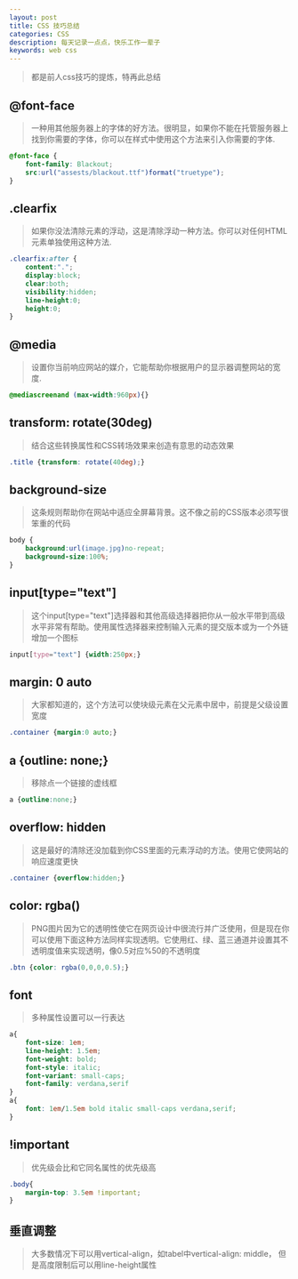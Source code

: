 ```yaml
---
layout: post
title: CSS 技巧总结
categories: CSS
description: 每天记录一点点，快乐工作一辈子
keywords: web css
---
```


>都是前人css技巧的提炼，特再此总结

## @font-face

>一种用其他服务器上的字体的好方法。很明显，如果你不能在托管服务器上找到你需要的字体，你可以在样式中使用这个方法来引入你需要的字体.

```css
@font-face {
    font-family: Blackout;
    src:url("assests/blackout.ttf")format("truetype");
}
```

## .clearfix
>如果你没法清除元素的浮动，这是清除浮动一种方法。你可以对任何HTML元素单独使用这种方法.

```css
.clearfix:after {
    content:".";
    display:block;
    clear:both;
    visibility:hidden;
    line-height:0;
    height:0;
}
```

## @media
>设置你当前响应网站的媒介，它能帮助你根据用户的显示器调整网站的宽度.

```css
@mediascreenand (max-width:960px){}
```

## transform: rotate(30deg)
>结合这些转换属性和CSS转场效果来创造有意思的动态效果

```css
.title {transform: rotate(40deg);}
```

## background-size
>这条规则帮助你在网站中适应全屏幕背景。这不像之前的CSS版本必须写很笨重的代码

```css
body {
    background:url(image.jpg)no-repeat;
    background-size:100%;
}
```

## input[type="text"]
>这个input[type="text"]选择器和其他高级选择器把你从一般水平带到高级水平非常有帮助。使用属性选择器来控制输入元素的提交版本或为一个外链增加一个图标

```css
input[type="text"] {width:250px;}
```

## margin: 0 auto
>大家都知道的，这个方法可以使块级元素在父元素中居中，前提是父级设置宽度

```css
.container {margin:0 auto;}
```

## a {outline: none;}
>移除点一个链接的虚线框

```css
a {outline:none;}
```

## overflow: hidden
>这是最好的清除还没加载到你CSS里面的元素浮动的方法。使用它使网站的响应速度更快

```css
.container {overflow:hidden;}
```

## color: rgba()
>PNG图片因为它的透明性使它在网页设计中很流行并广泛使用，但是现在你可以使用下面这种方法同样实现透明。它使用红、绿、蓝三通道并设置其不透明度值来实现透明，像0.5对应%50的不透明度

```css
.btn {color: rgba(0,0,0,0.5);}
```

## font
>多种属性设置可以一行表达

```css
a{
    font-size: 1em; 
    line-height: 1.5em; 
    font-weight: bold; 
    font-style: italic; 
    font-variant: small-caps; 
    font-family: verdana,serif 
}
a{
    font: 1em/1.5em bold italic small-caps verdana,serif;
}
```

## !important
>优先级会比和它同名属性的优先级高

```css
.body{
    margin-top: 3.5em !important;
}
```

## 垂直调整
>大多数情况下可以用vertical-align，如tabel中vertical-align: middle，
但是高度限制后可以用line-height属性
